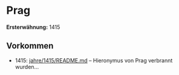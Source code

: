 # Prag

**Ersterwähnung:** 1415

## Vorkommen
- 1415: [jahre/1415/README.md](../jahre/1415/README.md) – Hieronymus von Prag verbrannt wurden...
